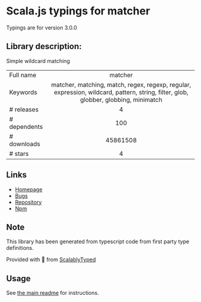 
# Scala.js typings for matcher

Typings are for version 3.0.0

## Library description:
Simple wildcard matching

|                    |                 |
| ------------------ | :-------------: |
| Full name          | matcher |
| Keywords           | matcher, matching, match, regex, regexp, regular, expression, wildcard, pattern, string, filter, glob, globber, globbing, minimatch |
| # releases         | 4 |
| # dependents       | 100 |
| # downloads        | 45861508 |
| # stars            | 4 |

## Links
- [Homepage](https://github.com/sindresorhus/matcher#readme)
- [Bugs](https://github.com/sindresorhus/matcher/issues)
- [Repository](https://github.com/sindresorhus/matcher)
- [Npm](https://www.npmjs.com/package/matcher)
    


## Note
This library has been generated from typescript code from first party type definitions.

Provided with :purple_heart: from [ScalablyTyped](https://github.com/oyvindberg/ScalablyTyped)

## Usage
See [the main readme](../../readme.md) for instructions.


